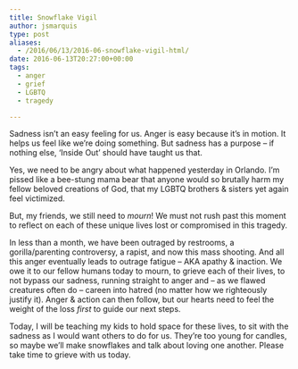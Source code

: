 ```yaml
---
title: Snowflake Vigil
author: jsmarquis
type: post
aliases:
  - /2016/06/13/2016-06-snowflake-vigil-html/
date: 2016-06-13T20:27:00+00:00
tags:
  - anger
  - grief
  - LGBTQ
  - tragedy

---
```

Sadness isn&#8217;t an easy feeling for us. Anger is easy because it&#8217;s in motion. It helps us feel like we&#8217;re doing something. But sadness has a purpose &#8211; if nothing else, &#8216;Inside Out&#8217; should have taught us that.

Yes, we need to be angry about what happened yesterday in Orlando. I&#8217;m pissed like a bee-stung mama bear that anyone would so brutally harm my fellow beloved creations of God, that my LGBTQ brothers & sisters yet again feel victimized.

But, my friends, we still need to _mourn_! We must not rush past this moment to reflect on each of these unique lives lost or compromised in this tragedy.

In less than a month, we have been outraged by restrooms, a gorilla/parenting controversy, a rapist, and now this mass shooting. And all this anger eventually leads to outrage fatigue &#8211; AKA apathy & inaction. We owe it to our fellow humans today to mourn, to grieve each of their lives, to not bypass our sadness, running straight to anger and &#8211; as we flawed creatures often do &#8211; careen into hatred (no matter how we righteously justify it). Anger & action can then follow, but our hearts need to feel the weight of the loss _first_ to guide our next steps.

Today, I will be teaching my kids to hold space for these lives, to sit with the sadness as I would want others to do for us. They&#8217;re too young for candles, so maybe we&#8217;ll make snowflakes and talk about loving one another. Please take time to grieve with us today.